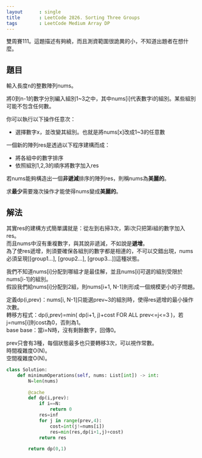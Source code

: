 ```yaml
---
layout      : single
title       : LeetCode 2826. Sorting Three Groups
tags        : LeetCode Medium Array DP
---
```

雙周賽111。這題描述有夠繞，而且測資範圍很詭異的小，不知道出題者在想什麼。  

## 題目

輸入長度n的整數陣列nums。  

將0到n-1的數字分別編入組別1\~3之中，其中nums[i]代表數字i的組別。某些組別可能不包含任何數。  

你可以執行以下操作任意次：  

- 選擇數字x，並改變其組別。也就是將nums[x]改成1\~3的任意數  

一個新的陣列res是透過以下程序建構而成：  

- 將各組中的數字排序  
- 依照組別1,2,3的順序將數字加入res  

若nums能夠構造出一個**非遞減**排序的陣列res，則稱nums為**美麗的**。  

求**最少**需要幾次操作才能使得nums變成**美麗的**。  

## 解法

其實res的建構方式簡單講就是：從左到右掃3次，第i次只把第i組的數字加入res。  
而且nums中沒有重複數字，與其說非遞減，不如說是**遞增**。  
為了使res遞增，則須要確保各組別的數字都是相連的，不可以交錯出現，nums必須呈現[[group1...], [group2...], [group3...]]這種狀態。  

我們不知道nums[i]分配到哪組才是最佳解，並且nums[i]可選的組別受限於nums[i-1]的組別。  
假設我們給nums[i]分配到2組，則nums[i+1, N-1]則形成一個規模更小的子問題。  

定義dp(i,prev)：nums[i, N-1]只能選prev\~3的組別時，使得res遞增的最小操作次數。  
轉移方程式：dp(i,prev)=min( dp(i+1, j)+cost FOR ALL prev<=j<=3 )，若j=nums[i]則cost為0，否則為1。  
base base：當i=N時，沒有剩餘數字，回傳0。  

prev只會有3種，每個狀態最多也只要轉移3次，可以視作常數。  
時間複雜度O(N)。  
空間複雜度O(N)。  

```python
class Solution:
    def minimumOperations(self, nums: List[int]) -> int:
        N=len(nums)
        
        @cache
        def dp(i,prev):
            if i==N:
                return 0
            res=inf
            for j in range(prev,4):
                cost=int(j!=nums[i])
                res=min(res,dp(i+1,j)+cost)
            return res
        
        return dp(0,1)
```
